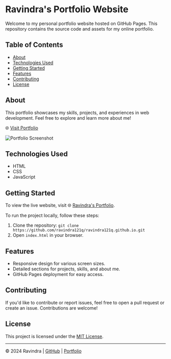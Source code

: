 # Ravindra's Portfolio Website

Welcome to my personal portfolio website hosted on GitHub Pages. This repository contains the source code and assets for my online portfolio.

## Table of Contents

- [About](#about)
- [Technologies Used](#technologies-used)
- [Getting Started](#getting-started)
- [Features](#features)
- [Contributing](#contributing)
- [License](#license)

## About

This portfolio showcases my skills, projects, and experiences in web development. Feel free to explore and learn more about me!

🌐 [Visit Portfolio](https://ravindra121q.github.io/)

![Portfolio Screenshot](https://i.ibb.co/TW6Jkqm/image.png)


## Technologies Used

- HTML
- CSS
- JavaScript

## Getting Started

To view the live website, visit 🌐 [Ravindra's Portfolio](https://ravindra121q.github.io/).

To run the project locally, follow these steps:

1. Clone the repository: `git clone https://github.com/ravindra121q/ravindra121q.github.io.git`
2. Open `index.html` in your browser.

## Features

- Responsive design for various screen sizes.
- Detailed sections for projects, skills, and about me.
- GitHub Pages deployment for easy access.

## Contributing

If you'd like to contribute or report issues, feel free to open a pull request or create an issue. Contributions are welcome!

## License

This project is licensed under the [MIT License](LICENSE).

---

© 2024 Ravindra | [GitHub](https://github.com/ravindra121q) | [Portfolio](https://ravindra121q.github.io/)

